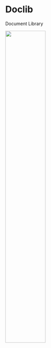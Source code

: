 # Doclib
Document Library


<img src="https://user-images.githubusercontent.com/43291706/54088709-0d660c80-43a4-11e9-9d6b-21cf48eeac8b.png" width="50%"></img>

